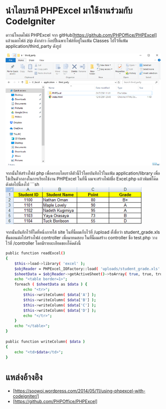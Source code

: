 # นำไลบราลี PHPExcel มาใช้งานร่วมกับ CodeIgniter
ดาวน์โหลดไฟล์ PHPExcel จาก gitHub[https://github.com/PHPOffice/PHPExcel]  แล้วแตกไฟล์ zip ดังกล่าว ก๊อปปี้เฉพาะไฟล์ที่อยู่ในแฟ้ม Classes ไปไว้ที่แฟ้ม application/third_party  ดังรูป
<p>
  <img src="https://github.com/taveevut/CI_Excel/blob/master/screenshot/ex1.PNG">
</p>
จากนั้นให้สร้างไฟล์ php เพื่อครอบไลบราลีตัวนี้ไว้โดยบันทึกไว้ในแฟ้ม application/library เพื่อใช้เป็นตัวกลางในการเรียกใช้งาน PHPExcel ในที่นี้ ผมจะสร้างไฟล์ชื่อ Excel.php  แล้วพิมพ์โค๊ดดังต่อไปนี้ลงไป
```sh
<?php if ( ! defined('BASEPATH')) exit('No direct script access allowed');
  require_once APPPATH."/third_party/PHPExcel.php";
  class Excel extends PHPExcel{
    public function __construct(){
        parent::__construct();
    }
  }
```
เท่านี้เราก็สามารถใช้งาน PHPExcel ร่วมกับ CodeIgniter ได้แล้วครับ สำหรับวิธีใช้งานนั้นทำได้ง่าย ๆดังนี้ครับ
#ตัวอย่างการอ่านไฟล์ Excel
สร้างไฟล์ excel ที่จะใช้อ่าน ในที่นี้ผมสร้างไฟล์ excel ที่เก็บข้อมูลคะแนนและเกรดนักศึกษาดังต่อไนี้
<p>
  <img src="https://github.com/taveevut/CI_Excel/blob/master/screenshot/ex2.png">
</p>
จากนั้นบันทึกไว้ที่ใดที่หนึ่งภายใต้ site ในที่นี้ผมเก็บไว้ที่ /upload ตั้งชื่อว่า student_grade.xls
ขั้นตอนต่อไปสร้างไฟล์ controller เพื่อมาทดสอบ ในที่นี้ผมสร้าง controller ชื่อ test.php วางไว้ที่ /controller โดยมีรายละเอียดของโค๊ดดังนี้

```sh
public function readExcel()
{
    $this->load->library( 'excel' );
    $objReader = PHPExcel_IOFactory::load( 'uploads/student_grade.xls' );
    $sheetData = $objReader->getActiveSheet()->toArray( true, true, true, true );
    echo "<table border=1>";
    foreach ( $sheetData as $data ) {
        echo "<tr>";
        $this->writeColumn( $data['A'] );
        $this->writeColumn( $data['B'] );
        $this->writeColumn( $data['C'] );
        $this->writeColumn( $data['D'] );
        echo "</tr>";
    }
    echo "</table>";
}

public function writeColumn( $data )
{
    echo "<td>$data</td>";
}
```
# แหล่งอ้างอิง
* [https://soowoi.wordpress.com/2014/05/11/using-phpexcel-with-codeigniter/]
* [https://github.com/PHPOffice/PHPExcel]
